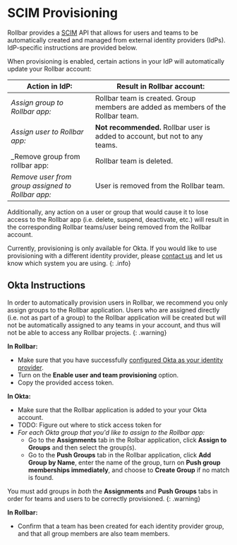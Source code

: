 # SCIM Provisioning

Rollbar provides a [SCIM](https://en.wikipedia.org/wiki/System_for_Cross-domain_Identity_Management) API that allows for users and teams to be automatically created and managed from external identity providers (IdPs).  IdP-specific instructions are provided below.

When provisioning is enabled, certain actions in your IdP will automatically update your Rollbar account:

| Action in IdP: | Result in Rollbar account: |
|----------------|----------------------------|
| _Assign group to Rollbar app:_ | Rollbar team is created. Group members are added as members of the Rollbar team.|
| _Assign user to Rollbar app:_ | **Not recommended.** Rollbar user is added to account, but not to any teams. |
| _Remove group from rollbar app: | Rollbar team is deleted. |
| _Remove user from group assigned to Rollbar app:_ | User is removed from the Rollbar team. |

Additionally, any action on a user or group that would cause it to lose access to the Rollbar app (i.e. delete, suspend, deactivate, etc.) will result in the corresponding Rollbar teams/user being removed from the Rollbar account.

Currently, provisioning is only available for Okta.  If you would like to use provisioning with a different identity provider, please [contact us](mailto:support@rollbar.com) and let us know which system you are using.
{: .info}

## Okta Instructions

In order to automatically provision users in Rollbar, we recommend you only assign groups to the Rollbar application.  Users who are assigned directly (i.e. not as part of a group) to the Rollbar application will be created but will not be automatically assigned to any teams in your account, and thus will not be able to access any Rollbar projects.
{: .warning}

**In Rollbar:**

* Make sure that you have successfully [configured Okta as your identity provider](../saml/#okta).
* Turn on the **Enable user and team provisioning** option.
* Copy the provided access token.

**In Okta:**

* Make sure that the Rollbar application is added to your your Okta account.
* TODO:  Figure out where to stick access token for 
* _For each Okta group that you'd like to assign to the Rollbar app:_
  * Go to the **Assignments** tab in the Rolbar application, click **Assign to Groups** and then select the group(s). 
  * Go to the **Push Groups** tab in the Rollbar application, click **Add Group by Name**, enter the name of the group, turn on **Push group memberships immediately**, and choose to **Create Group** if no match is found.

You must add groups in _both_ the **Assignments** and **Push Groups** tabs in order for teams and users to be correctly provisioned. 
{: .warning}

**In Rollbar:**

* Confirm that a team has been created for each identity provider group, and that all group members are also team members.
